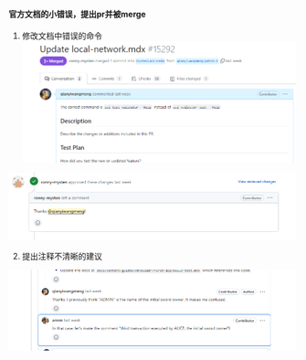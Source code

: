 #### 官方文档的小错误，提出pr并被merge
 1. 修改文档中错误的命令
 ![修改错误的命令](imgs/pr1.png)

 ![merge成功](imgs/success1.png)

2. 提出注释不清晰的建议

 ![注释建议](imgs/pr2.png)